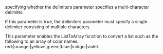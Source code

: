 specifying whether the delimiters parameter specifies a multi-character delimiter. 

If this parameter is true, the delimiters parameter must specify a single delimiter consisting of multiple characters.

This parameter enables the ListToArray function to convert a list such as the following to an array of color names: red:|orange:|yellow:|green:|blue:|indigo:|violet.
